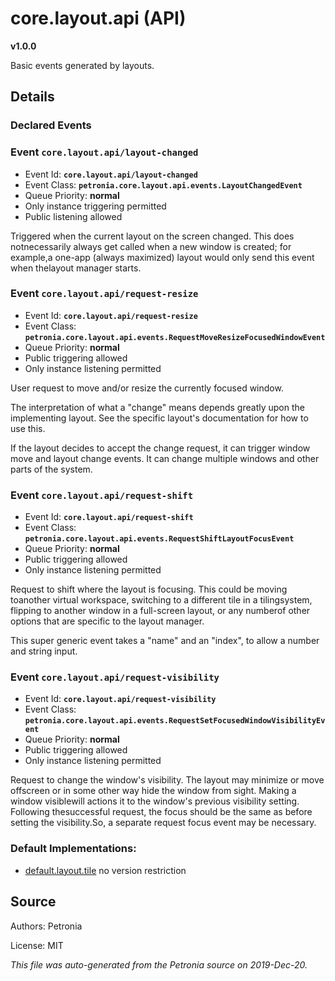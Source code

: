 # core.layout.api (API)
**v1.0.0**

Basic events generated by layouts.

## Details


### Declared Events


### Event `core.layout.api/layout-changed`

* Event Id: **`core.layout.api/layout-changed`**
* Event Class: **`petronia.core.layout.api.events.LayoutChangedEvent`**
* Queue Priority: **normal**
* Only instance triggering permitted
* Public listening allowed

Triggered when the current layout on the screen changed.  This does notnecessarily always get called when a new window is created; for example,a one-app (always maximized) layout would only send this event when thelayout manager starts.

### Event `core.layout.api/request-resize`

* Event Id: **`core.layout.api/request-resize`**
* Event Class: **`petronia.core.layout.api.events.RequestMoveResizeFocusedWindowEvent`**
* Queue Priority: **normal**
* Public triggering allowed
* Only instance listening permitted

User request to move and/or resize the currently focused window.


The interpretation of what a "change" means depends greatly upon the
implementing layout.  See the specific layout's documentation for how
to use this.


If the layout decides to accept the change request, it can trigger
window move and layout change events.  It can change multiple windows
and other parts of the system.

### Event `core.layout.api/request-shift`

* Event Id: **`core.layout.api/request-shift`**
* Event Class: **`petronia.core.layout.api.events.RequestShiftLayoutFocusEvent`**
* Queue Priority: **normal**
* Public triggering allowed
* Only instance listening permitted

Request to shift where the layout is focusing.  This could be moving toanother virtual workspace, switching to a different tile in a tilingsystem, flipping to another window in a full-screen layout, or any numberof other options that are specific to the layout manager.


This super generic event takes a "name" and an "index", to allow a
number and string input.

### Event `core.layout.api/request-visibility`

* Event Id: **`core.layout.api/request-visibility`**
* Event Class: **`petronia.core.layout.api.events.RequestSetFocusedWindowVisibilityEvent`**
* Queue Priority: **normal**
* Public triggering allowed
* Only instance listening permitted

Request to change the window's visibility.  The layout may minimize or move offscreen or in some other way hide the window from sight.  Making a window visiblewill actions it to the window's previous visibility setting.  Following thesuccessful request, the focus should be the same as before setting the visibility.So, a separate request focus event may be necessary.









### Default Implementations:
* [default.layout.tile](default.layout.tile.md)
  no version restriction


## Source

Authors: Petronia

License: MIT

*This file was auto-generated from the Petronia source on 2019-Dec-20.*
